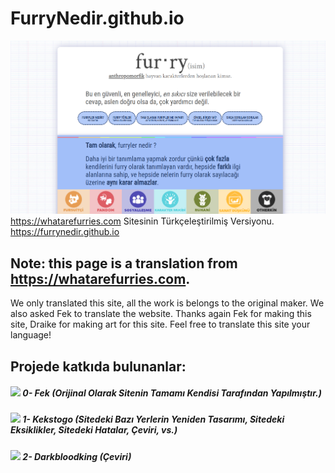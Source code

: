 # FurryNedir.github.io
![owo](https://raw.githubusercontent.com/FurryNedir/FurryNedir.github.io/main/img/graph_preview.png)
https://whatarefurries.com Sitesinin Türkçeleştirilmiş Versiyonu. https://furrynedir.github.io
## Note: this page is a translation from https://whatarefurries.com.
We only translated this site, all the work is belongs to the original maker. We also asked Fek to translate the website. Thanks again Fek for making this site, Draike for making art for this site. Feel free to translate this site your language!
## Projede katkıda bulunanlar:
##### ![](https://cdn.discordapp.com/avatars/104658615155052544/c36b7882c75f21a90f62c829a77aac54.webp?size=48) 0- Fek (Orijinal Olarak Sitenin Tamamı Kendisi Tarafından Yapılmıştır.)
##### ![](https://avatars.githubusercontent.com/u/67545942?s=48&v=4) 1- Kekstogo (Sitedeki Bazı Yerlerin Yeniden Tasarımı, Sitedeki Eksiklikler, Sitedeki Hatalar, Çeviri, vs.)
##### ![](https://avatars.githubusercontent.com/u/71722525?s=48&v=4) 2- Darkbloodking (Çeviri)
